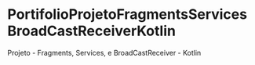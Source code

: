 # PortifolioProjetoFragmentsServicesBroadCastReceiverKotlin
Projeto - Fragments, Services, e BroadCastReceiver - Kotlin
